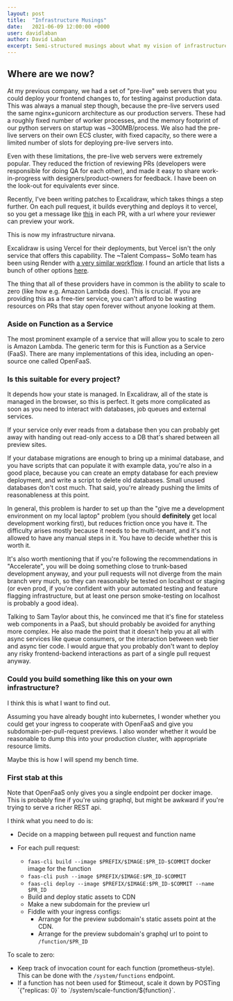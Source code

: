 ```yaml
---
layout: post
title:  "Infrastructure Musings"
date:   2021-06-09 12:00:00 +0000
user: davidlaban
author: David Laban
excerpt: Semi-structured musings about what my vision of infrastructure nirvana is, and what's available at the moment to help us on our way there
---
```


## Where are we now?

At my previous company, we had a set of "pre-live" web servers that you could deploy your frontend changes to, for testing against production data. This was always a manual step though, because the pre-live servers used the same nginx+gunicorn architecture as our production servers. These had a roughly fixed number of worker processes, and the memory footprint of our python servers on startup was ~300MB/process. We also had the pre-live servers on their own ECS cluster, with fixed capacity, so there were a limited number of slots for deploying pre-live servers into.

<!-- Aaron points out that the pre-live servers were initially just a proof-of-concept of using ECS for our web tier, and ended up being the one of the most popular things he ever built. -->

Even with these limitations, the pre-live web servers were extremely popular. They reduced the friction of reviewing PRs (developers were responsible for doing QA for each other), and made it easy to share work-in-progress with designers/product-owners for feedback. I have been on the look-out for equivalents ever since.

Recently, I've been writing patches to Excalidraw, which takes things a step further. On each pull request, it builds everything and deploys it to vercel, so you get a message like [this](https://github.com/excalidraw/excalidraw/pull/3655#issuecomment-849654197) in each PR, with a url where your reviewer can preview your work.

This is now my infrastructure nirvana.

Excalidraw is using Vercel for their deployments, but Vercel isn't the only service that offers this capability. The ~Talent Compass~ SoMo team has been using Render with [a very similar workflow](https://github.com/redbadger/skills-database/pull/52#issuecomment-853287319). I found an article that lists a bunch of other options [here](https://bejamas.io/blog/jamstack-hosting-deployment/).

The thing that all of these providers have in common is the ability to scale to zero (like how e.g. Amazon Lambda does). This is crucial. If you are providing this as a free-tier service, you can't afford to be wasting resources on PRs that stay open forever without anyone looking at them.

### Aside on Function as a Service

The most prominent example of a service that will allow you to scale to zero is Amazon Lambda. The generic term for this is Function as a Service (FaaS). There are many implementations of this idea, including an open-source one called OpenFaaS.

<!-- As a further aside, when I was reading up on faas-cli, I noticed that both `faas-cli` and `dapr` cli both have an `invoke` method. I will have to explore what they have in common. -->

<!-- I also noticed that openfaas relies on NATS for its queue, which is the same thing that Stu's Rust London wascc demo used. I should look into this more as well. There is already a demo of OpenFaaS+wascc, and the cold start times sound promising. -->

### Is this suitable for every project?

It depends how your state is managed. In Excalidraw, all of the state is managed in the browser, so this is perfect. It gets more complicated as soon as you need to interact with databases, job queues and external services.

<!-- TODO: talk to Carlos about how their state is managed --> If your service only ever reads from a database then you can probably get away with handing out read-only access to a DB that's shared between all preview sites.

If your database migrations are enough to bring up a minimal database, and you have scripts that can populate it with example data, you're also in a good place, because you can create an empty database for each preview deployment, and write a script to delete old databases. Small unused databases don't cost much. That said, you're already pushing the limits of reasonableness at this point.

In general, this problem is harder to set up than the "give me a development environment on my local laptop" problem (you should **definitely** get local development working first), but reduces friction once you have it. The difficulty arises mostly because it needs to be multi-tenant, and it's not allowed to have any manual steps in it. You have to decide whether this is worth it.

It's also worth mentioning that if you're following the recommendations in "Accelerate", you will be doing something close to trunk-based development anyway, and your pull requests will not diverge from the main branch very much, so they can reasonably be tested on localhost or staging (or even prod, if you're confident with your automated testing and feature flagging infrastructure, but at least one person smoke-testing on localhost is probably a good idea).

Talking to Sam Taylor about this, he convinced me that it's fine for stateless web components in a PaaS, but should probably be avoided for anything more complex. He also made the point that it doesn't help you at all with async services like queue consumers, or the interaction between web tier and async tier code. I would argue that you probably don't want to deploy any risky frontend-backend interactions as part of a single pull request anyway.

### Could you build something like this on your own infrastructure?

I think this is what I want to find out.

Assuming you have already bought into kubernetes, I wonder whether you could get your ingress to cooperate with OpenFaaS and give you subdomain-per-pull-request previews. I also wonder whether it would be reasonable to dump this into your production cluster, with appropriate resource limits.

Maybe this is how I will spend my bench time.

### First stab at this

Note that OpenFaaS only gives you a single endpoint per docker image. This is probably fine if you're using graphql, but might be awkward if you're trying to serve a richer REST api.

<!-- Dapr has a better story for exposing multiple endpoints, but I'm not so sure about scaling to zero. -->

I think what you need to do is:

- Decide on a mapping between pull request and function name
- For each pull request:

  - `faas-cli build --image $PREFIX/$IMAGE:$PR_ID-$COMMIT` docker image for the function
  - `faas-cli push --image $PREFIX/$IMAGE:$PR_ID-$COMMIT`
  - `faas-cli deploy --image $PREFIX/$IMAGE:$PR_ID-$COMMIT --name $PR_ID`
  - Build and deploy static assets to CDN
  - Make a new subdomain for the preview url
  - Fiddle with your ingress configs:
    - Arrange for the preview subdomain's static assets point at the CDN.
    - Arrange for the preview subdomain's graphql url to point to `/function/$PR_ID`

<!-- TODO: how do we clean this up when the PR is merged/closed? -->

To scale to zero:

<!-- This functionality is also available via faas-idler if you are using OpenFaaS PRO, but the logic is pretty simple, and is described here if you want to implement it yourself: https://www.openfaas.com/blog/zero-scale/ -->

- Keep track of invocation count for each function (prometheus-style). This can be done with the `/system/functions` endpoint.
- If a function has not been used for $timeout, scale it down by POSTing `{"replicas: 0}` to `/system/scale-function/${function}`.

<!-- TODO:
* My dad's problem solving checklist:
  * ~Where are we now?~
  * ~Where could we be?~
  * ~Where should we be?~
  * ~How do we get there?~
 -->
